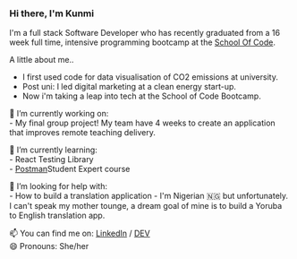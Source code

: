 ### Hi there, I'm Kunmi

I'm a full stack Software Developer who has recently graduated from a 16 week full time, intensive programming bootcamp at the [School Of Code](https://www.schoolofcode.co.uk/ "School Of Code Homepage").

A little about me..
* I first used code for data visualisation of CO2 emissions at university.
* Post uni: I led digital marketing at a clean energy start-up. 
* Now i'm taking a leap into tech at the School of Code Bootcamp. 

🔭  I’m currently working on:<br/>
      - My final group project! My team have 4 weeks to create an application that improves remote teaching delivery.<br/>
      
🌱  I’m currently learning: <br/> 
      - React Testing Library <br/>
      - [Postman](https://www.postman.com/company/student-program/)Student Expert course <br/>

🤔 I’m looking for help with:<br/> 
      - How to build a translation application - I'm Nigerian 🇳🇬  but unfortunately. I can't speak my mother tounge, a dream goal of mine is to build a Yoruba to    English translation app. 

📫  You can find me on: [LinkedIn](https://www.linkedin.com/in/kunmi-williams/) / [DEV](https://dev.to/kunmicodes) <br/>
😄  Pronouns: She/her

<!--
**kumsw/kumsw** is a ✨ _special_ ✨ repository because its `README.md` (this file) appears on your GitHub profile.
- 👯 I’m looking to collaborate on ...
- 🤔 I’m looking for help with ...
- 
- 💬 Ask me about ...
- ⚡ Fun fact: ...



-->
